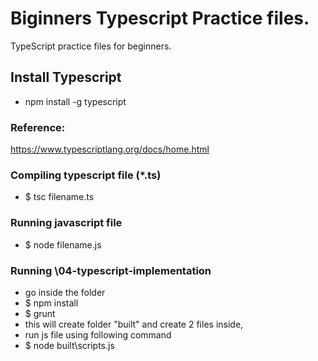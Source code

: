 # Biginners Typescript Practice files.
TypeScript practice files for beginners.

## Install Typescript
- npm install -g typescript

### Reference: 
https://www.typescriptlang.org/docs/home.html

### Compiling typescript file (*.ts)
- $ tsc filename.ts

### Running javascript file
- $ node filename.js

### Running \04-typescript-implementation
- go inside the folder
- $ npm install
- $ grunt
- this will create folder "built" and create 2 files inside,
- run js file using following command
- $ node built\scripts.js